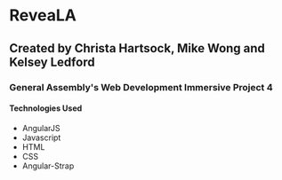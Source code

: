 # ReveaLA

## Created by Christa Hartsock, Mike Wong and Kelsey Ledford
### General Assembly's Web Development Immersive Project 4

#### Technologies Used
* AngularJS
* Javascript
* HTML
* CSS
* Angular-Strap
